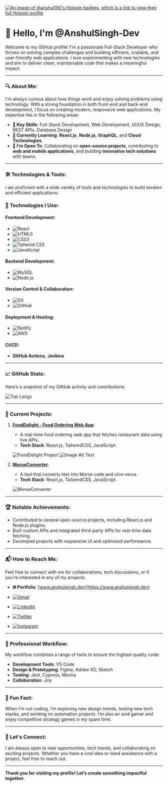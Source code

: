 [![An image of @anshul190's Holopin badges, which is a link to view their full Holopin profile](https://holopin.me/anshul190)](https://holopin.io/@anshulsingh-dev)
# 👋 **Hello, I'm @AnshulSingh-Dev**

Welcome to my GitHub profile! I'm a passionate Full-Stack Developer who thrives on solving complex challenges and building efficient, scalable, and user-friendly web applications. I love experimenting with new technologies and aim to deliver clean, maintainable code that makes a meaningful impact.

---

### 🔍 **About Me**:

I'm always curious about how things work and enjoy solving problems using technology. With a strong foundation in both front-end and back-end development, I focus on creating modern, responsive web applications. My expertise lies in the following areas:

- **🔧 Key Skills**: Full-Stack Development, Web Development, UI/UX Design, REST APIs, Database Design
- **🌱 Currently Learning**: **React.js**, **Node.js**, **GraphQL**, and **Cloud Technologies**.
- **💼 I’m Open To**: Collaborating on **open-source projects**, contributing to **web and mobile applications**, and building **innovative tech solutions** with teams.

---

### 🛠 **Technologies & Tools**:

I am proficient with a wide variety of tools and technologies to build modern and efficient applications:

### 🔧 Technologies I Use:

#### **Frontend Development**:
- ![React](https://img.shields.io/badge/React-61DAFB?style=for-the-badge&logo=react&logoColor=black)
- ![HTML5](https://img.shields.io/badge/HTML5-E34F26?style=for-the-badge&logo=html5&logoColor=white)
- ![CSS3](https://img.shields.io/badge/CSS3-1572B6?style=for-the-badge&logo=css3&logoColor=white)
- ![Tailwind CSS](https://img.shields.io/badge/TailwindCSS-38B2AC?style=for-the-badge&logo=tailwindcss&logoColor=white)
- ![JavaScript](https://img.shields.io/badge/JavaScript-F7DF1E?style=for-the-badge&logo=javascript&logoColor=black)

#### **Backend Development**:
- ![MySQL](https://img.shields.io/badge/MySQL-4479A1?style=for-the-badge&logo=mysql&logoColor=white)
- ![Node.js](https://img.shields.io/badge/Node.js-339933?style=for-the-badge&logo=node.js&logoColor=white)

#### **Version Control & Collaboration**:
- ![Git](https://img.shields.io/badge/Git-F05032?style=for-the-badge&logo=git&logoColor=white)
- ![GitHub](https://img.shields.io/badge/GitHub-181717?style=for-the-badge&logo=github&logoColor=white)

#### **Deployment & Hosting**:
- ![Netlify](https://img.shields.io/badge/Netlify-00C7B7?style=for-the-badge&logo=netlify&logoColor=white)
- ![AWS](https://img.shields.io/badge/Amazon_Web_Services-232F3E?style=for-the-badge&logo=amazonaws&logoColor=white)
#### **CI/CD**:
- **GitHub Actions**, **Jenkins**

---

### 📈 **GitHub Stats**:
Here’s a snapshot of my GitHub activity and contributions:

![Top Langs](https://github-readme-stats.vercel.app/api/top-langs/?username=AnshulSingh-Dev&hide=html&layout=compact)



---

### 🌱 **Current Projects**:

1. **[FoodDelight - Food Ordering Web App](https://github.com/AnshulSingh-Dev/FoodDelight-Web)**:
   - A real-time food ordering web app that fetches restaurant data using live APIs.
   - **Tech Stack**: React.js, TailwindCSS, JavaScript.

   ![FoodDelight Project](https://via.placeholder.com/600x300.png?text=FoodDelight+Web+App)
![Image Alt Text](https://github.com/your-username/your-repository/raw/main/path/to/your/image.jpg)


2. **[MorseConverter](https://github.com/AnshulSingh-Dev/MorseConverter)**:
   - A tool that converts text into Morse code and vice-versa.
   - **Tech Stack**: React.js, TailwindCSS, JavaScript.

   ![MorseConverter](https://via.placeholder.com/600x300.png?text=Morse+Code+Converter)

---

### 🏆 **Notable Achievements**:
- Contributed to several open-source projects, including React.js and Node.js plugins.
- Built custom APIs and integrated third-party APIs for real-time data fetching.
- Developed projects with responsive UI and optimized performance.

---

### 📬 **How to Reach Me**:

Feel free to connect with me for collaborations, tech discussions, or if you're interested in any of my projects.

- **🌐 Portfolio**: [www.anshulsingh.dev](https://www.anshulsingh.dev)

- [![Gmail](https://img.shields.io/badge/Gmail-EA4335?style=for-the-badge&logo=gmail&logoColor=white)](mailto:https:://www.anshulsingh.pvt@gmail.com)
- [![LinkedIn](https://img.shields.io/badge/LinkedIn-0077B5?style=for-the-badge&logo=linkedin&logoColor=white)](https://www.linkedin.com/in/anshulsingh0519)
- [![Twitter](https://img.shields.io/badge/Twitter-1DA1F2?style=for-the-badge&logo=twitter&logoColor=white)](https://x.com/anshulsingh0519)
- [![Instagram](https://img.shields.io/badge/Instagram-E4405F?style=for-the-badge&logo=instagram&logoColor=white)](https://www.instagram.com/anshul.singh.official/)


---

### 🔧 **Professional Workflow**:
My workflow combines a range of tools to ensure the highest quality code:
- **Development Tools**: VS Code
- **Design & Prototyping**: Figma, Adobe XD, Sketch
- **Testing**: Jest, Cypress, Mocha
- **Collaboration**: Jira

---

### 🌟 **Fun Fact**:
When I’m not coding, I’m exploring new design trends, testing new tech stacks, and working on automation projects. I’m also an avid gamer and enjoy competitive strategy games in my spare time. 

---

### 🚀 **Let's Connect**:
I am always open to new opportunities, tech trends, and collaborating on exciting projects. Whether you have a cool idea or need assistance with a project, feel free to reach out.

---

**Thank you for visiting my profile! Let’s create something impactful together.**
